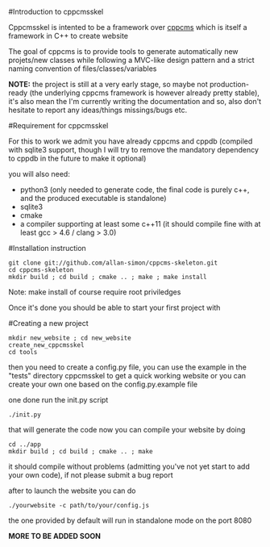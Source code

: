 #Introduction to cppcmsskel


Cppcmsskel is intented to be a framework over [cppcms](http://cppcms.com/wikipp/en/page/main)
which is itself a framework in C++ to create website


The goal of cppcms is to provide tools to generate automatically new projets/new classes while
following a MVC-like design pattern and a strict naming convention of files/classes/variables

**NOTE:** the project is still at a very early stage, so maybe not production-ready 
(the underlying cppcms framework is however already pretty stable), it's also mean
the I'm currently writing the documentation and so, also don't hesitate to report any ideas/things missings/bugs etc.

#Requirement for cppcmsskel

For this to work we admit you have already cppcms and cppdb (compiled with sqlite3 support, though
I will try to remove the mandatory dependency to cppdb in the future to make it optional)

you will also need:

 * python3 (only needed to generate code, the final code is purely c++, and the produced executable is standalone)
 * sqlite3 
 * cmake
 * a compiler supporting at least some c++11 (it should compile fine with at least gcc > 4.6 / clang > 3.0)

#Installation instruction
    

    git clone git://github.com/allan-simon/cppcms-skeleton.git
    cd cppcms-skeleton
    mkdir build ; cd build ; cmake .. ; make ; make install

Note: make install of course require root priviledges 

Once it's done you should be able to start your first project with

#Creating a new project 

    mkdir new_website ; cd new_website
    create_new_cppcmsskel
    cd tools
    
then you need to create a config.py file, you can use the example in the "tests"
directory cppcmsskel to get a quick working website or you can create your own
one based on the config.py.example file 

one done run the init.py script

    ./init.py

that will generate the code
now you can compile your website by doing 

    cd ../app 
    mkdir build ; cd build ; cmake .. ; make 

it should compile without problems (admitting you've not yet start to add your own code),
if not please submit a bug report

after to launch the website you can do 

    ./yourwebsite -c path/to/your/config.js

the one provided by default will run in standalone mode on the port 8080


**MORE TO BE ADDED SOON**
